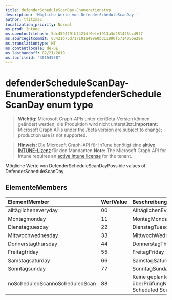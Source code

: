 ```yaml
---
title: defenderScheduleScanDay-Enumerationstyp
description: 'Mögliche Werte von DefenderScheduleScanDay '
author: tfitzmac
localization_priority: Normal
ms.prod: Intune
ms.openlocfilehash: 5dc459479fb74214f0efe1913a3d281445bc49f7
ms.sourcegitcommit: 03421b75d717101a499e0b311890f5714056e29e
ms.translationtype: MT
ms.contentlocale: de-DE
ms.lasthandoff: 02/21/2019
ms.locfileid: "30154558"
---
```

# <a name="defenderschedulescanday-enum-type"></a><span data-ttu-id="58561-103">defenderScheduleScanDay-Enumerationstyp</span><span class="sxs-lookup"><span data-stu-id="58561-103">defenderScheduleScanDay enum type</span></span>

> <span data-ttu-id="58561-104">**Wichtig:** Microsoft Graph-APIs unter der/Beta-Version können geändert werden; die Produktion wird nicht unterstützt.</span><span class="sxs-lookup"><span data-stu-id="58561-104">**Important:** Microsoft Graph APIs under the /beta version are subject to change; production use is not supported.</span></span>

> <span data-ttu-id="58561-105">**Hinweis:** Die Microsoft Graph-API für InTune benötigt eine [aktive INTUNE-Lizenz](https://go.microsoft.com/fwlink/?linkid=839381) für den Mandanten.</span><span class="sxs-lookup"><span data-stu-id="58561-105">**Note:** The Microsoft Graph API for Intune requires an [active Intune license](https://go.microsoft.com/fwlink/?linkid=839381) for the tenant.</span></span>

<span data-ttu-id="58561-106">Mögliche Werte von DefenderScheduleScanDay</span><span class="sxs-lookup"><span data-stu-id="58561-106">Possible values of DefenderScheduleScanDay</span></span> 

## <a name="members"></a><span data-ttu-id="58561-107">Elemente</span><span class="sxs-lookup"><span data-stu-id="58561-107">Members</span></span>
|<span data-ttu-id="58561-108">Element</span><span class="sxs-lookup"><span data-stu-id="58561-108">Member</span></span>|<span data-ttu-id="58561-109">Wert</span><span class="sxs-lookup"><span data-stu-id="58561-109">Value</span></span>|<span data-ttu-id="58561-110">Beschreibung</span><span class="sxs-lookup"><span data-stu-id="58561-110">Description</span></span>|
|:---|:---|:---|
|<span data-ttu-id="58561-111">alltäglichen</span><span class="sxs-lookup"><span data-stu-id="58561-111">everyday</span></span>|<span data-ttu-id="58561-112">0</span><span class="sxs-lookup"><span data-stu-id="58561-112">0</span></span>|<span data-ttu-id="58561-113">Alltäglichen</span><span class="sxs-lookup"><span data-stu-id="58561-113">Everyday</span></span>|
|<span data-ttu-id="58561-114">Montag</span><span class="sxs-lookup"><span data-stu-id="58561-114">monday</span></span>|<span data-ttu-id="58561-115">1</span><span class="sxs-lookup"><span data-stu-id="58561-115">1</span></span>|<span data-ttu-id="58561-116">Montag</span><span class="sxs-lookup"><span data-stu-id="58561-116">Monday</span></span>|
|<span data-ttu-id="58561-117">Dienstag</span><span class="sxs-lookup"><span data-stu-id="58561-117">tuesday</span></span>|<span data-ttu-id="58561-118">2</span><span class="sxs-lookup"><span data-stu-id="58561-118">2</span></span>|<span data-ttu-id="58561-119">Dienstag</span><span class="sxs-lookup"><span data-stu-id="58561-119">Tuesday</span></span>|
|<span data-ttu-id="58561-120">Mittwoch</span><span class="sxs-lookup"><span data-stu-id="58561-120">wednesday</span></span>|<span data-ttu-id="58561-121">3</span><span class="sxs-lookup"><span data-stu-id="58561-121">3</span></span>|<span data-ttu-id="58561-122">Mittwoch</span><span class="sxs-lookup"><span data-stu-id="58561-122">Wednesday</span></span>|
|<span data-ttu-id="58561-123">Donnerstag</span><span class="sxs-lookup"><span data-stu-id="58561-123">thursday</span></span>|<span data-ttu-id="58561-124">4</span><span class="sxs-lookup"><span data-stu-id="58561-124">4</span></span>|<span data-ttu-id="58561-125">Donnerstag</span><span class="sxs-lookup"><span data-stu-id="58561-125">Thursday</span></span>|
|<span data-ttu-id="58561-126">Freitag</span><span class="sxs-lookup"><span data-stu-id="58561-126">friday</span></span>|<span data-ttu-id="58561-127">5</span><span class="sxs-lookup"><span data-stu-id="58561-127">5</span></span>|<span data-ttu-id="58561-128">Freitag</span><span class="sxs-lookup"><span data-stu-id="58561-128">Friday</span></span>|
|<span data-ttu-id="58561-129">Samstag</span><span class="sxs-lookup"><span data-stu-id="58561-129">saturday</span></span>|<span data-ttu-id="58561-130">6</span><span class="sxs-lookup"><span data-stu-id="58561-130">6</span></span>|<span data-ttu-id="58561-131">Samstag</span><span class="sxs-lookup"><span data-stu-id="58561-131">Saturday</span></span>|
|<span data-ttu-id="58561-132">Sonntag</span><span class="sxs-lookup"><span data-stu-id="58561-132">sunday</span></span>|<span data-ttu-id="58561-133">7</span><span class="sxs-lookup"><span data-stu-id="58561-133">7</span></span>|<span data-ttu-id="58561-134">Sonntag</span><span class="sxs-lookup"><span data-stu-id="58561-134">Sunday</span></span>|
|<span data-ttu-id="58561-135">noScheduledScan</span><span class="sxs-lookup"><span data-stu-id="58561-135">noScheduledScan</span></span>|<span data-ttu-id="58561-136">8</span><span class="sxs-lookup"><span data-stu-id="58561-136">8</span></span>|<span data-ttu-id="58561-137">Keine geplante überPrüfung</span><span class="sxs-lookup"><span data-stu-id="58561-137">No Scheduled Scan</span></span>|




